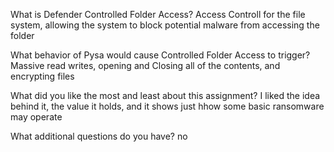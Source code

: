 What is Defender Controlled Folder Access?
Access Controll for the file system, allowing the system to block potential malware from accessing the folder

What behavior of Pysa would cause Controlled Folder Access to trigger? 
Massive read writes, opening and Closing all of the contents, and encrypting files

What did you like the most and least about this assignment?
I liked the idea behind it, the value it holds, and  it shows just hhow some basic ransomware may  operate

What additional questions do you have?
no